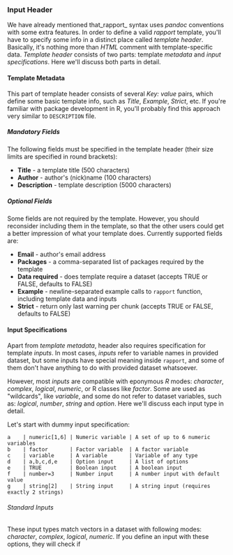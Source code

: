 ### Input Header

We have already mentioned that_rapport_ syntax uses _pandoc_ conventions with some extra features. In order to define a valid _rapport_ template, you'll have to specify some info in a distinct place called _template header_. Basically, it's nothing more than _HTML_ comment with template-specific data. _Template header_ consists of two parts: template _metadata_ and _input specifications_. Here we'll discuss both parts in detail.

#### Template Metadata

This part of template header consists of several _Key: value_ pairs, which define some basic template info, such as _Title_, _Example_, _Strict_, etc. If you're familiar with package development in R, you'll probably find this approach very similar to `DESCRIPTION` file.

##### Mandatory Fields

The following fields must be specified in the template header (their size limits are specified in round brackets):

- **Title** - a template title (500 characters)
- **Author** - author's (nick)name (100 characters)
- **Description** - template description (5000 characters)

##### Optional Fields

Some fields are not required by the template. However, you should reconsider including them in the template, so that the other users could get a better impression of what your template does. Currently supported fields are:

- **Email** - author's email address
- **Packages** - a comma-separated list of packages required by the template
- **Data required** - does template require a dataset (accepts TRUE or FALSE, defaults to FALSE)
- **Example** - newline-separated example calls to `rapport` function, including template data and inputs
- **Strict** - return only last warning per chunk (accepts TRUE or FALSE, defaults to FALSE)

#### Input Specifications

Apart from _template metadata_, header also requires specification for template _inputs_. In most cases, _inputs_ refer to variable names in provided dataset, but some inputs have special meaning inside `rapport`, and some of them don't have anything to do with provided dataset whatsoever.

However, most _inputs_ are compatible with eponymous _R_ modes: _character_, _complex_, _logical_, _numeric_, or R classes like _factor_. Some are used as "wildcards", like _variable_, and some do not refer to dataset variables, such as: _logical_, _number_, _string_ and _option_. Here we'll discuss each input type in detail.

Let's start with dummy input specification:

```
a    | numeric[1,6] | Numeric variable | A set of up to 6 numeric variables
b    | factor       | Factor variable  | A factor variable
c    | variable     | A variable       | Variable of any type
d    | a,b,c,d,e    | Option input     | A list of options
e    | TRUE         | Boolean input    | A boolean input
f    | number=3     | Number input     | A number input with default value
g    | string[2]    | String input     | A string input (requires exactly 2 strings)
```

###### Standard Inputs

These input types match vectors in a dataset with following modes: _character_, _complex_, _logical_, _numeric_. If you define an input with these options, they will check if 
